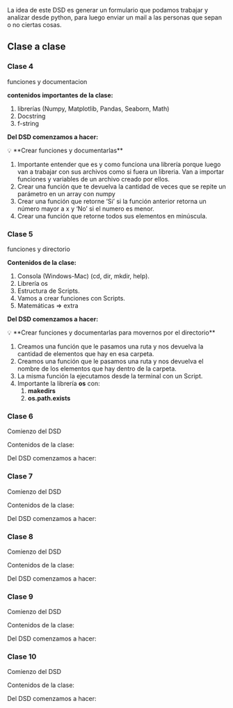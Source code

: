 La idea de este DSD es generar un formulario que podamos trabajar y analizar desde python, para luego enviar un mail a las personas que sepan o no ciertas cosas.

## Clase a clase

### Clase 4

 funciones y documentacion

**contenidos importantes de la clase:**

1. librerías (Numpy, Matplotlib, Pandas, Seaborn, Math)
2. Docstring
3. f-string

**Del DSD comenzamos a hacer:**

<aside>
💡 **Crear funciones y documentarlas**

1. Importante entender que es y como funciona una librería porque luego van a trabajar con sus archivos como si fuera un libreria. Van a importar funciones y variables de un archivo creado por ellos.
2. Crear una función que te devuelva la cantidad de veces que se repite un parámetro en un array con numpy
3. Crear una función que retorne ‘Si’ si la función anterior retorna un número mayor a x y ‘No’ si el numero es menor.
4. Crear una función que retorne todos sus elementos en minúscula.
   </aside>

### Clase 5

funciones y directorio

**Contenidos de la clase:**

1. Consola (Windows-Mac) (cd, dir, mkdir, help).
2. Librería os
3. Estructura de Scripts.
4. Vamos a crear funciones con Scripts.
5. Matemáticas ⇒ extra

**Del DSD comenzamos a hacer:**

<aside>
💡 **Crear funciones y documentarlas para movernos por el directorio**

1. Creamos una función que le pasamos una ruta y nos devuelva la cantidad de elementos que hay en esa carpeta.
2. Creamos una función que le pasamos una ruta y nos devuelva el nombre de los elementos que hay dentro de la carpeta.
3. La misma función la ejecutamos desde la terminal con un Script.
4. Importante la librería **os** con:
   1. **makedirs**
   2. **os.path.exists**
      </aside>

### Clase 6

Comienzo del DSD

Contenidos de la clase:

Del DSD comenzamos a hacer:

### Clase 7

Comienzo del DSD

Contenidos de la clase:

Del DSD comenzamos a hacer:


### Clase 8

Comienzo del DSD

Contenidos de la clase:

Del DSD comenzamos a hacer:


### Clase 9

Comienzo del DSD

Contenidos de la clase:

Del DSD comenzamos a hacer:

### Clase 10

Comienzo del DSD

Contenidos de la clase:

Del DSD comenzamos a hacer:
